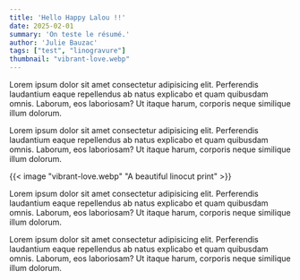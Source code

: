 ```yaml
---
title: 'Hello Happy Lalou !!'
date: 2025-02-01
summary: 'On teste le résumé.'
author: 'Julie Bauzac'
tags: ["test", "linogravure"]
thumbnail: "vibrant-love.webp"
---
```


Lorem ipsum dolor sit amet consectetur adipisicing elit. Perferendis laudantium eaque repellendus ab natus explicabo et quam quibusdam omnis. Laborum, eos laboriosam? Ut itaque harum, corporis neque similique illum dolorum.

Lorem ipsum dolor sit amet consectetur adipisicing elit. Perferendis laudantium eaque repellendus ab natus explicabo et quam quibusdam omnis. Laborum, eos laboriosam? Ut itaque harum, corporis neque similique illum dolorum.

{{< image "vibrant-love.webp" "A beautiful linocut print" >}}

Lorem ipsum dolor sit amet consectetur adipisicing elit. Perferendis laudantium eaque repellendus ab natus explicabo et quam quibusdam omnis. Laborum, eos laboriosam? Ut itaque harum, corporis neque similique illum dolorum.

Lorem ipsum dolor sit amet consectetur adipisicing elit. Perferendis laudantium eaque repellendus ab natus explicabo et quam quibusdam omnis. Laborum, eos laboriosam? Ut itaque harum, corporis neque similique illum dolorum.